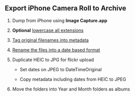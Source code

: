 ## Export iPhone Camera Roll to Archive

1. Dump from iPhone using **Image Capture.app**

1. **Optional** [lowercase all extensions](./lowercase-extensions.md)

1. [Tag original filenames into metadata](./preserve-filename.md)

1. [Rename the files into a date based format](./rename-files.md)

1. Duplicate HEIC to JPG for flickr upload

    * Set dates on JPEG to DateTimeOriginal

    * Copy metadata including dates from HEIC to JPEG

1. Move the folders into Year and Month folders as albums